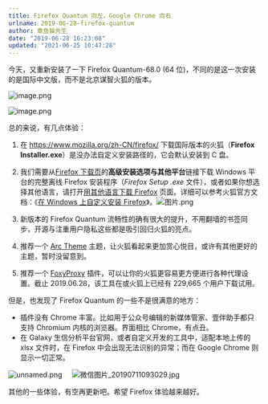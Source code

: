 ```yaml
---
title: Firefox Quantum 向左，Google Chrome 向右
urlname: 2019-06-28-firefox-quantum
author: 章鱼猫先生
date: "2019-06-28 16:23:08"
updated: "2021-06-25 10:47:28"
---
```


今天，又重新安装了一下 Firefox Quantum-68.0 (64 位)，不同的是这一次安装的是国际中文版，而不是北京谋智火狐的版本。

![image.png](https://shub-1251708715.cos.ap-guangzhou.myqcloud.com/elog-cookbook-img/FmxBkEn7q8pnGgYHFEK1SLCiRmMX.png)

![image.png](https://shub-1251708715.cos.ap-guangzhou.myqcloud.com/elog-cookbook-img/FomqCPAjvVIdr00nr2l5bRPJ_f9i.png)

总的来说，有几点体验：

1.  在 <https://www.mozilla.org/zh-CN/firefox/> 下载国际版本的火狐（**Firefox Installer.exe**）是没办法自定义安装路径的，它会默认安装到 C 盘。

2.  我们需要从[Firefox 下载页](https://www.mozilla.org/firefox/new/?utm_medium=referral&utm_source=support.mozilla.org)的**高级安装选项与其他平台**链接下载 Windows 平台的完整离线 Firefox 安装程序（_Firefox Setup <version>.exe_ 文件），或者如果你想选择其他语言，请打开[用其他语言下载 Firefox](https://www.mozilla.org/firefox/all/) 页面。详细可以参考火狐官方文档：《[在 Windows 上自定义安装 Firefox](https://support.mozilla.org/zh-CN/kb/custom-installation-firefox-on-windows)》。![图片.png](https://shub-1251708715.cos.ap-guangzhou.myqcloud.com/elog-cookbook-img/FmrLWVQGz2M7BOx3ZA8B9_oA1JS3.png)

3.  新版本的 Firefox Quantum 流畅性的确有很大的提升，不用翻墙的书签同步，开源与注重用户隐私这些都是吸引回归火狐的亮点。

4.  推荐一个 [Arc Theme](https://addons.mozilla.org/zh-CN/firefox/addon/arc-theme-we/) 主题，让火狐看起来更加赏心悦目，或许有其他更好的主题，暂时没留意到。

5.  推荐一个 [FoxyProxy](https://addons.mozilla.org/zh-CN/firefox/addon/foxyproxy-standard/) 插件，可以让你的火狐更容易更方便进行各种代理设置。截止 2019.06.28，该工具在或火狐上已经有 229,665 个用户下载试用。

但是，也发现了 Firefox Quantum 的一些不是很满意的地方：

- 插件没有 Chrome 丰富。比如用于公众号编辑的新媒体管家、壹伴助手都只支持 Chromium 内核的浏览器。界面相比 Chrome，有点丑。
- 在 Galaxy 生信分析平台官网，或者自定义开发的工具中，适配本地上传的 xlsx 文件时，在 Firefox 中会出现无法识别的异常；而在 Google Chrome 则显示一切正常。

![unnamed.png](https://shub-1251708715.cos.ap-guangzhou.myqcloud.com/elog-cookbook-img/Ft4CTAOT26xjHm5uRzYdL_TeEvtu.png)     ![微信图片_20190711093029.jpg](https://shub-1251708715.cos.ap-guangzhou.myqcloud.com/elog-cookbook-img/FqIcAubPGXupXoVYVCcVnpxFCx2T.jpeg)

其他的一些体验，有空再更新吧。希望 Firefox 体验越来越好。
